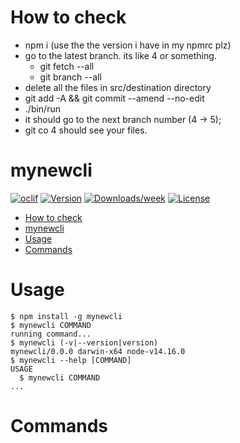# How to check
* npm i (use the the version i have in my npmrc plz)
* go to the latest branch. its like 4 or something. 
  * git fetch --all 
  * git branch --all
* delete all the files in src/destination directory
* git add -A && git commit --amend --no-edit
* ./bin/run
* it should go to the next branch number (4 -> 5);
* git co 4 should see your files.

mynewcli
========


[![oclif](https://img.shields.io/badge/cli-oclif-brightgreen.svg)](https://oclif.io)
[![Version](https://img.shields.io/npm/v/mynewcli.svg)](https://npmjs.org/package/mynewcli)
[![Downloads/week](https://img.shields.io/npm/dw/mynewcli.svg)](https://npmjs.org/package/mynewcli)
[![License](https://img.shields.io/npm/l/mynewcli.svg)](https://github.com/mariomui/mynewcli/blob/master/package.json)

<!-- toc -->
- [How to check](#how-to-check)
- [mynewcli](#mynewcli)
- [Usage](#usage)
- [Commands](#commands)
<!-- tocstop -->
# Usage
<!-- usage -->
```sh-session
$ npm install -g mynewcli
$ mynewcli COMMAND
running command...
$ mynewcli (-v|--version|version)
mynewcli/0.0.0 darwin-x64 node-v14.16.0
$ mynewcli --help [COMMAND]
USAGE
  $ mynewcli COMMAND
...
```
<!-- usagestop -->
# Commands
<!-- commands -->

<!-- commandsstop -->
